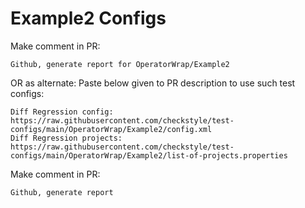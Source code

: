 # Example2 Configs
Make comment in PR:
```
Github, generate report for OperatorWrap/Example2
```
OR as alternate:
Paste below given to PR description to use such test configs:
```
Diff Regression config: https://raw.githubusercontent.com/checkstyle/test-configs/main/OperatorWrap/Example2/config.xml
Diff Regression projects: https://raw.githubusercontent.com/checkstyle/test-configs/main/OperatorWrap/Example2/list-of-projects.properties
```
Make comment in PR:
```
Github, generate report
```

